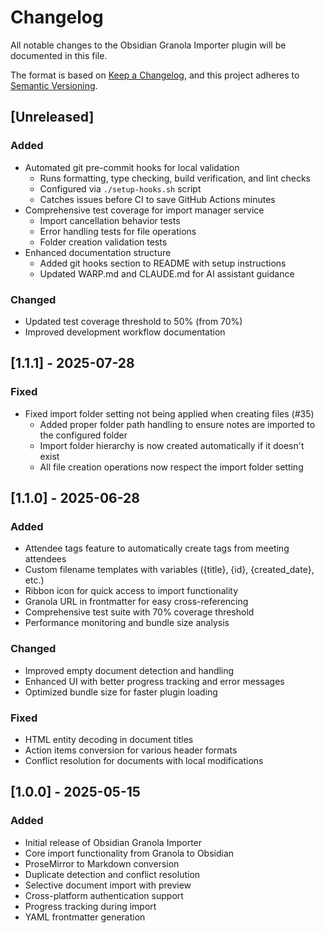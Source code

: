 # Changelog

All notable changes to the Obsidian Granola Importer plugin will be documented in this file.

The format is based on [Keep a Changelog](https://keepachangelog.com/en/1.0.0/),
and this project adheres to [Semantic Versioning](https://semver.org/spec/v2.0.0.html).

## [Unreleased]

### Added
- Automated git pre-commit hooks for local validation
  - Runs formatting, type checking, build verification, and lint checks
  - Configured via `./setup-hooks.sh` script
  - Catches issues before CI to save GitHub Actions minutes
- Comprehensive test coverage for import manager service
  - Import cancellation behavior tests
  - Error handling tests for file operations
  - Folder creation validation tests
- Enhanced documentation structure
  - Added git hooks section to README with setup instructions
  - Updated WARP.md and CLAUDE.md for AI assistant guidance

### Changed
- Updated test coverage threshold to 50% (from 70%)
- Improved development workflow documentation

## [1.1.1] - 2025-07-28

### Fixed
- Fixed import folder setting not being applied when creating files (#35)
  - Added proper folder path handling to ensure notes are imported to the configured folder
  - Import folder hierarchy is now created automatically if it doesn't exist
  - All file creation operations now respect the import folder setting

## [1.1.0] - 2025-06-28

### Added
- Attendee tags feature to automatically create tags from meeting attendees
- Custom filename templates with variables ({title}, {id}, {created_date}, etc.)
- Ribbon icon for quick access to import functionality
- Granola URL in frontmatter for easy cross-referencing
- Comprehensive test suite with 70% coverage threshold
- Performance monitoring and bundle size analysis

### Changed
- Improved empty document detection and handling
- Enhanced UI with better progress tracking and error messages
- Optimized bundle size for faster plugin loading

### Fixed
- HTML entity decoding in document titles
- Action items conversion for various header formats
- Conflict resolution for documents with local modifications

## [1.0.0] - 2025-05-15

### Added
- Initial release of Obsidian Granola Importer
- Core import functionality from Granola to Obsidian
- ProseMirror to Markdown conversion
- Duplicate detection and conflict resolution
- Selective document import with preview
- Cross-platform authentication support
- Progress tracking during import
- YAML frontmatter generation